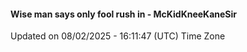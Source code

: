 #### Wise man says only fool rush in - McKidKneeKaneSir
Updated on 08/02/2025 - 16:11:47 (UTC) Time Zone
